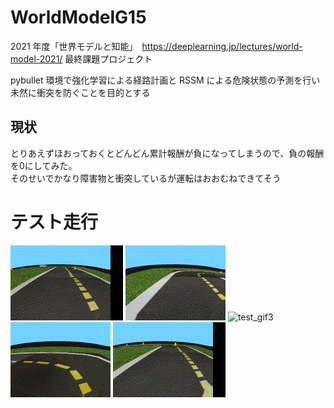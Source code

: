 # WorldModelG15

2021 年度「世界モデルと知能」　https://deeplearning.jp/lectures/world-model-2021/
最終課題プロジェクト

pybullet 環境で強化学習による経路計画と RSSM による危険状態の予測を行い未然に衝突を防ぐことを目的とする

## 現状

とりあえずほおっておくとどんどん累計報酬が負になってしまうので、負の報酬を0にしてみた。<br>
そのせいでかなり障害物と衝突しているが運転はおおむねできてそう<br>

# テスト走行
![test_gif1](/gif/test0.gif)
![test_gif2](/gif/test1.gif)
![test_gif3](/gif/test2.gif)
![test_gif4](/gif/test3.gif)
![test_gif5](/gif/test4.gif)


